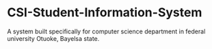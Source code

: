 # CSI-Student-Information-System
A system built specifically for computer science department in federal university Otuoke, Bayelsa state.
